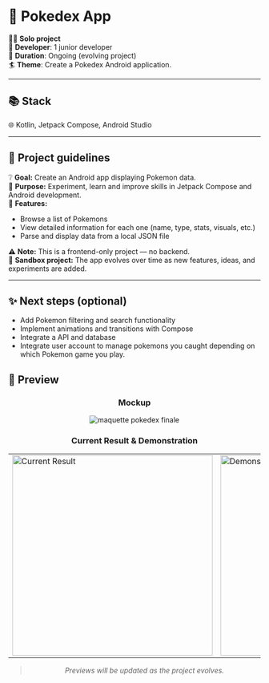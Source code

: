 # 📘 Pokedex App

👩‍💻 **Solo project**  
👥 **Developer**: 1 junior developer  
🏃 **Duration**: Ongoing (evolving project)  
🏄 **Theme**: Create a Pokedex Android application.

---

## 📚 Stack

🌐 Kotlin, Jetpack Compose, Android Studio

---

## 📑 Project guidelines

❔ **Goal:** Create an Android app displaying Pokemon data.  
💭 **Purpose:** Experiment, learn and improve skills in Jetpack Compose and Android development.  
👤 **Features:**  
- Browse a list of Pokemons  
- View detailed information for each one (name, type, stats, visuals, etc.)  
- Parse and display data from a local JSON file  

⚠️ **Note:** This is a frontend-only project — no backend.  
🧪 **Sandbox project:** The app evolves over time as new features, ideas, and experiments are added.

---

## ✨ Next steps (optional)

- Add Pokemon filtering and search functionality  
- Implement animations and transitions with Compose  
- Integrate a API and database
- Integrate user account to manage pokemons you caught depending on which Pokemon game you play.


## 📸 Preview

<div align="center">

### Mockup
<img style="max-height: 250px; width: auto;" alt="maquette pokedex finale" src="https://github.com/user-attachments/assets/39446488-89d4-467a-b8f6-9cbf26b24480" />

### Current Result & Demonstration

<table width="100%">
<tr>
<td><img style="height: 400px; width: auto;" alt="Current Result" src="https://github.com/user-attachments/assets/39653eb8-0d99-441d-a625-af7085bbcf55" /></td>
<td><img style="height: 400px; width: auto;" alt="Demonstration" src="./Gifdemonstration.gif" /></td>
</tr>
</table>

> _Previews will be updated as the project evolves._

</div>
